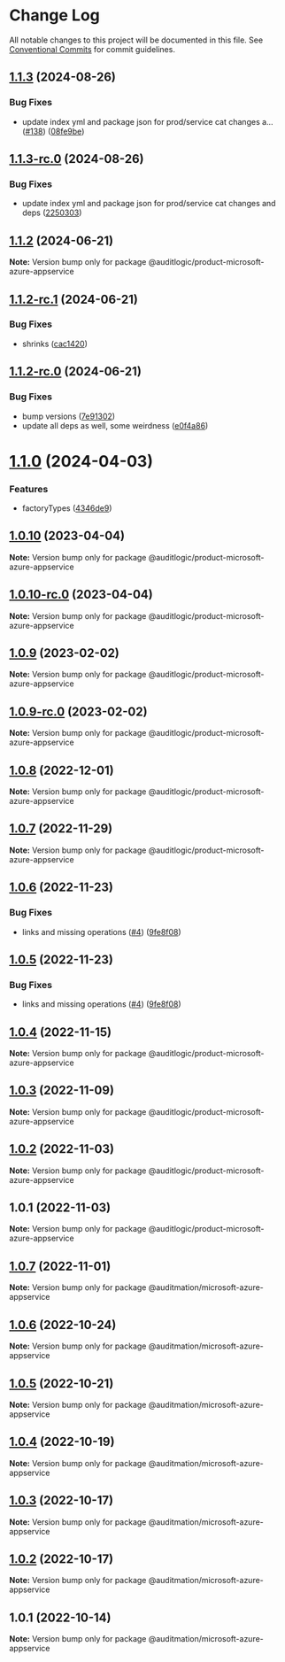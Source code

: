 # Change Log

All notable changes to this project will be documented in this file.
See [Conventional Commits](https://conventionalcommits.org) for commit guidelines.

## [1.1.3](https://github.com/auditlogic/product/compare/@auditlogic/product-microsoft-azure-appservice@1.1.2...@auditlogic/product-microsoft-azure-appservice@1.1.3) (2024-08-26)


### Bug Fixes

* update index yml and package json for prod/service cat changes a… ([#138](https://github.com/auditlogic/product/issues/138)) ([08fe9be](https://github.com/auditlogic/product/commit/08fe9beb1c8457462a19bc69caa02e6212d97e1a))





## [1.1.3-rc.0](https://github.com/auditlogic/product/compare/@auditlogic/product-microsoft-azure-appservice@1.1.2...@auditlogic/product-microsoft-azure-appservice@1.1.3-rc.0) (2024-08-26)


### Bug Fixes

* update index yml and package json for prod/service cat changes and deps ([2250303](https://github.com/auditlogic/product/commit/225030363a363608240135b7ebed386b28f01e4b))





## [1.1.2](https://github.com/auditlogic/product/compare/@auditlogic/product-microsoft-azure-appservice@1.1.2-rc.1...@auditlogic/product-microsoft-azure-appservice@1.1.2) (2024-06-21)

**Note:** Version bump only for package @auditlogic/product-microsoft-azure-appservice





## [1.1.2-rc.1](https://github.com/auditlogic/product/compare/@auditlogic/product-microsoft-azure-appservice@1.1.2-rc.0...@auditlogic/product-microsoft-azure-appservice@1.1.2-rc.1) (2024-06-21)


### Bug Fixes

* shrinks ([cac1420](https://github.com/auditlogic/product/commit/cac14200fefcd8183ab69fe89a47bd3f70f563e9))





## [1.1.2-rc.0](https://github.com/auditlogic/product/compare/@auditlogic/product-microsoft-azure-appservice@1.1.0...@auditlogic/product-microsoft-azure-appservice@1.1.2-rc.0) (2024-06-21)


### Bug Fixes

* bump versions ([7e91302](https://github.com/auditlogic/product/commit/7e913023b8b312150ed7762c32fbbe616be71de5))
* update all deps as well, some weirdness ([e0f4a86](https://github.com/auditlogic/product/commit/e0f4a864714e2d3de6bbf3da014d5312fe53be2f))





# [1.1.0](https://github.com/auditlogic/product/compare/@auditlogic/product-microsoft-azure-appservice@1.0.10...@auditlogic/product-microsoft-azure-appservice@1.1.0) (2024-04-03)


### Features

* factoryTypes ([4346de9](https://github.com/auditlogic/product/commit/4346de92693aee892fccf725338ffc7b80ab182b))





## [1.0.10](https://github.com/auditlogic/product/compare/@auditlogic/product-microsoft-azure-appservice@1.0.9...@auditlogic/product-microsoft-azure-appservice@1.0.10) (2023-04-04)

**Note:** Version bump only for package @auditlogic/product-microsoft-azure-appservice





## [1.0.10-rc.0](https://github.com/auditlogic/product/compare/@auditlogic/product-microsoft-azure-appservice@1.0.9...@auditlogic/product-microsoft-azure-appservice@1.0.10-rc.0) (2023-04-04)

**Note:** Version bump only for package @auditlogic/product-microsoft-azure-appservice





## [1.0.9](https://github.com/auditlogic/product/compare/@auditlogic/product-microsoft-azure-appservice@1.0.8...@auditlogic/product-microsoft-azure-appservice@1.0.9) (2023-02-02)

**Note:** Version bump only for package @auditlogic/product-microsoft-azure-appservice





## [1.0.9-rc.0](https://github.com/auditlogic/product/compare/@auditlogic/product-microsoft-azure-appservice@1.0.8...@auditlogic/product-microsoft-azure-appservice@1.0.9-rc.0) (2023-02-02)

**Note:** Version bump only for package @auditlogic/product-microsoft-azure-appservice





## [1.0.8](https://github.com/auditlogic/product/compare/@auditlogic/product-microsoft-azure-appservice@1.0.7...@auditlogic/product-microsoft-azure-appservice@1.0.8) (2022-12-01)

**Note:** Version bump only for package @auditlogic/product-microsoft-azure-appservice





## [1.0.7](https://github.com/auditlogic/product/compare/@auditlogic/product-microsoft-azure-appservice@1.0.6...@auditlogic/product-microsoft-azure-appservice@1.0.7) (2022-11-29)

**Note:** Version bump only for package @auditlogic/product-microsoft-azure-appservice





## [1.0.6](https://github.com/auditlogic/product/compare/@auditlogic/product-microsoft-azure-appservice@1.0.4...@auditlogic/product-microsoft-azure-appservice@1.0.6) (2022-11-23)


### Bug Fixes

* links and missing operations ([#4](https://github.com/auditlogic/product/issues/4)) ([9fe8f08](https://github.com/auditlogic/product/commit/9fe8f08fe7c57fdb79f991ac35bd6ac2e7dcad38))





## [1.0.5](https://github.com/auditlogic/product/compare/@auditlogic/product-microsoft-azure-appservice@1.0.4...@auditlogic/product-microsoft-azure-appservice@1.0.5) (2022-11-23)


### Bug Fixes

* links and missing operations ([#4](https://github.com/auditlogic/product/issues/4)) ([9fe8f08](https://github.com/auditlogic/product/commit/9fe8f08fe7c57fdb79f991ac35bd6ac2e7dcad38))





## [1.0.4](https://github.com/auditlogic/product/compare/@auditlogic/product-microsoft-azure-appservice@1.0.3...@auditlogic/product-microsoft-azure-appservice@1.0.4) (2022-11-15)

**Note:** Version bump only for package @auditlogic/product-microsoft-azure-appservice





## [1.0.3](https://github.com/auditlogic/product/compare/@auditlogic/product-microsoft-azure-appservice@1.0.2...@auditlogic/product-microsoft-azure-appservice@1.0.3) (2022-11-09)

**Note:** Version bump only for package @auditlogic/product-microsoft-azure-appservice





## [1.0.2](https://github.com/auditlogic/product/compare/@auditlogic/product-microsoft-azure-appservice@1.0.1...@auditlogic/product-microsoft-azure-appservice@1.0.2) (2022-11-03)

**Note:** Version bump only for package @auditlogic/product-microsoft-azure-appservice





## 1.0.1 (2022-11-03)

**Note:** Version bump only for package @auditlogic/product-microsoft-azure-appservice





## [1.0.7](https://github.com/auditmation/store-content/compare/@auditmation/microsoft-azure-appservice@1.0.6...@auditmation/microsoft-azure-appservice@1.0.7) (2022-11-01)

**Note:** Version bump only for package @auditmation/microsoft-azure-appservice





## [1.0.6](https://github.com/auditmation/store-content/compare/@auditmation/microsoft-azure-appservice@1.0.5...@auditmation/microsoft-azure-appservice@1.0.6) (2022-10-24)

**Note:** Version bump only for package @auditmation/microsoft-azure-appservice





## [1.0.5](https://github.com/auditmation/store-content/compare/@auditmation/microsoft-azure-appservice@1.0.4...@auditmation/microsoft-azure-appservice@1.0.5) (2022-10-21)

**Note:** Version bump only for package @auditmation/microsoft-azure-appservice





## [1.0.4](https://github.com/auditmation/store-content/compare/@auditmation/microsoft-azure-appservice@1.0.3...@auditmation/microsoft-azure-appservice@1.0.4) (2022-10-19)

**Note:** Version bump only for package @auditmation/microsoft-azure-appservice





## [1.0.3](https://github.com/auditmation/store-content/compare/@auditmation/microsoft-azure-appservice@1.0.2...@auditmation/microsoft-azure-appservice@1.0.3) (2022-10-17)

**Note:** Version bump only for package @auditmation/microsoft-azure-appservice





## [1.0.2](https://github.com/auditmation/store-content/compare/@auditmation/microsoft-azure-appservice@1.0.1...@auditmation/microsoft-azure-appservice@1.0.2) (2022-10-17)

**Note:** Version bump only for package @auditmation/microsoft-azure-appservice





## 1.0.1 (2022-10-14)

**Note:** Version bump only for package @auditmation/microsoft-azure-appservice
